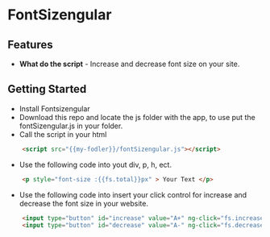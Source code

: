 # FontSizengular

## Features

* **What do the script** - Increase and decrease font size on your site.

## Getting Started
* Install Fontsizengular
* Download this repo and locate the js folder with the app, to use put the fontSizengular.js in your folder.
* Call the script in your html
```html
    <script src="{{my-fodler}}/fontSizengular.js"></script>
```
* Use the following code into yout div, p, h, ect.
```html
    <p style="font-size :{{fs.total}}px" > Your Text </p>
```
* Use the following code into insert your click control for increase and decrease the font size in your website.
```html
    <input type="button" id="increase" value="A+" ng-click="fs.increase()"/>
  	<input type="button" id="decrease" value="A-" ng-click="fs.decrease()"/>
```



